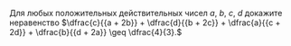 Для любых положительных действительных чисел $a$, $b$, $c$, $d$ докажите 
неравенство $\dfrac{c}{{a + 2b}} + \dfrac{d}{{b + 2c}} + \dfrac{a}{{c + 2d}} + \dfrac{b}{{d + 2a}} \geq \dfrac{4}{3}.$